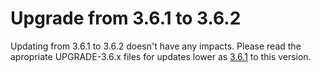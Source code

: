 # Upgrade from 3.6.1 to 3.6.2

Updating from 3.6.1 to 3.6.2 doesn't have any impacts. Please read the apropriate UPGRADE-3.6.x files for updates lower as [3.6.1](UPGRADE-3.6.1.md) to this version.

